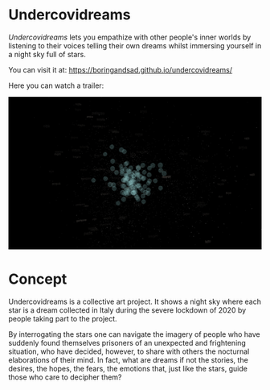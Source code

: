 # Undercovidreams

_Undercovidreams_ lets you empathize with other people's inner worlds by listening to their voices telling their own dreams whilst immersing yourself in a night sky full of stars.

You can visit it at: https://boringandsad.github.io/undercovidreams/

Here you can watch a trailer:

<a href="https://www.youtube.com/watch?v=9eJF26XcBlI">
<img src="https://raw.githubusercontent.com/boringandsad/undercovidreams/master/screenshot.png" alt="video trailer">
</a>

# Concept

Undercovidreams is a collective art project. It shows a night sky where each star is a dream collected in Italy during the severe lockdown of 2020 by people taking part to the project.

By interrogating the stars one can navigate the imagery of people who have suddenly found themselves prisoners of an unexpected and frightening situation, who have decided, however, to share with others the nocturnal elaborations of their mind. In fact, what are dreams if not the stories, the desires, the hopes, the fears, the emotions that, just like the stars, guide those who care to decipher them?

